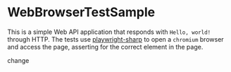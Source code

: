 # WebBrowserTestSample

This is a simple Web API application that responds with `Hello, world!` through HTTP. The tests use [playwright-sharp](https://github.com/microsoft/playwright-sharp) to open a `chromium` browser and access the page, asserting for the correct element in the page.

change